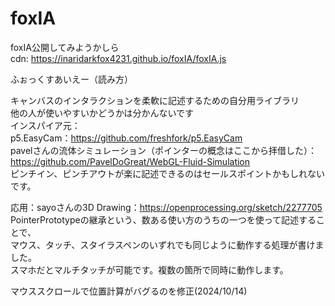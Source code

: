# foxIA
foxIA公開してみようかしら  
cdn: https://inaridarkfox4231.github.io/foxIA/foxIA.js  
  
ふぉっくすあいえー（読み方）  
  
キャンバスのインタラクションを柔軟に記述するための自分用ライブラリ  
他の人が使いやすいかどうかは分かんないです  
インスパイア元：  
p5.EasyCam：https://github.com/freshfork/p5.EasyCam  
pavelさんの流体シミュレーション（ポインターの概念はここから拝借した）：  
  https://github.com/PavelDoGreat/WebGL-Fluid-Simulation  
ピンチイン、ピンチアウトが楽に記述できるのはセールスポイントかもしれないです。  
  
応用：sayoさんの3D Drawing：https://openprocessing.org/sketch/2277705  
PointerPrototypeの継承という、数ある使い方のうちの一つを使って記述することで、  
マウス、タッチ、スタイラスペンのいずれでも同じように動作する処理が書けました。  
スマホだとマルチタッチが可能です。複数の箇所で同時に動作します。  

マウススクロールで位置計算がバグるのを修正(2024/10/14)
  
